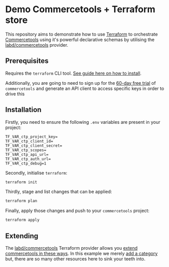 Demo Commercetools + Terraform store
======================================

This repository aims to demonstrate how to use [Terraform](https://registry.terraform.io/) to orchestrate [Commercetools](https://commercetools.com/) using it's powerful declarative schemas by utilising the [labd/commercetools](https://registry.terraform.io/providers/labd/commercetools/latest) provider.

## Prerequisites
Requires the `terraform` CLI tool. [See guide here on how to install](https://developer.hashicorp.com/terraform/install).

Additionally, you are going to need to sign up for the [60-day free trial](https://commercetools.com/free-trial) of `commercetools` and generate an API client to access specific keys in order to drive this


## Installation

Firstly, you need to ensure the following `.env` variables are present in your project:
```env
TF_VAR_ctp_project_key=
TF_VAR_ctp_client_id=
TF_VAR_ctp_client_secret=
TF_VAR_ctp_scopes=
TF_VAR_ctp_api_url=
TF_VAR_ctp_auth_url=
TF_VAR_ctp_debug=1
```

Secondly, initialise `terraform`:
```bash
terraform init
```

Thirdly, stage and list changes that can be applied:
```bash
terraform plan
```

Finally, apply those changes and push to your `commercetools` project:
```bash
terraform apply
```

## Extending

The [labd/commercetools](https://registry.terraform.io/providers/labd/commercetools/latest) Terraform provider allows you [extend commercetools in these ways](https://registry.terraform.io/providers/labd/commercetools/latest/docs). In this example we merely [add a category](https://registry.terraform.io/providers/labd/commercetools/latest/docs/resources/category) but, there are so many other resources here to sink your teeth into.